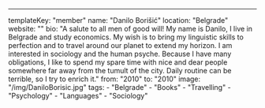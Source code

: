---
  templateKey: "member"
  name: "Danilo Borišić"
  location: "Belgrade"
  website: ""
  bio: "A salute to all men of good will! My name is Danilo, I live in Belgrade and study economics. My wish is to bring my linguistic skills to perfection and to travel around our planet to extend my horizon. I am interested in sociology and the human psyche. Because I have many obligations, I like to spend my spare time with nice and dear people somewhere far away from the tumult of the city. Daily routine can be terrible, so I try to enrich it."
  from: "2010"
  to: "2010"
  image: "/img/DaniloBorisic.jpg"
  tags: 
    - "Belgrade"
    - "Books"
    - "Travelling"
    - "Psychology"
    - "Languages"
    - "Sociology"
